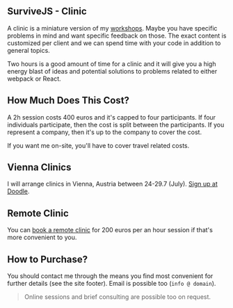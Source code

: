 ## SurviveJS - Clinic

A clinic is a miniature version of my [workshops](/workshop/). Maybe you have specific problems in mind and want specific feedback on those. The exact content is customized per client and we can spend time with your code in addition to general topics.

Two hours is a good amount of time for a clinic and it will give you a high energy blast of ideas and potential solutions to problems related to either webpack or React.

## How Much Does This Cost?

A 2h session costs 400 euros and it's capped to four participants. If four individuals participate, then the cost is split between the participants. If you represent a company, then it's up to the company to cover the cost.

If you want me on-site, you'll have to cover travel related costs.

## Vienna Clinics

I will arrange clinics in Vienna, Austria between 24-29.7 (July). [Sign up at Doodle](https://survivejs.doodle.com/poll/mihayszmt5teb858).

## Remote Clinic

You can [book a remote clinic](https://calendly.com/survivejs/clinic-for-remote) for 200 euros per an hour session if that's more convenient to you.

## How to Purchase?

You should contact me through the means you find most convenient for further details (see the site footer). Email is possible too (`info @ domain`).

> Online sessions and brief consulting are possible too on request.
